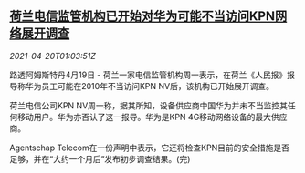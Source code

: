 <!--1618882263000-->
[荷兰电信监管机构已开始对华为可能不当访问KPN网络展开调查](https://cn.reuters.com/article/kpn-huawei-tech-probe-0420-idCNKBS2C7035)
------

<div><i>2021-04-20T01:03:51Z</i></div><p>路透阿姆斯特丹4月19日 - 荷兰一家电信监管机构周一表示，在荷兰《人民报》报导称华为员工可能在2010年不当访问KPN NV后，该机构已开始展开调查。 　</p><p>荷兰电信公司KPN NV周一称，据其所知，设备供应商中国华为并未不当监控其任何移动用户。华为亦否认了这一报导。华为是KPN 4G移动网络设备的最大供应商。 　</p><p>Agentschap Telecom在一份声明中表示，它还将检查KPN目前的安全措施是否足够，并在“大约一个月后”发布初步调查结果。(完)</p>
